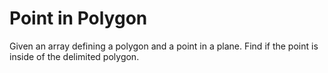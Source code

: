 # Point in Polygon

Given an array defining a polygon and a point in a plane.
Find if the point is inside of the delimited polygon.

